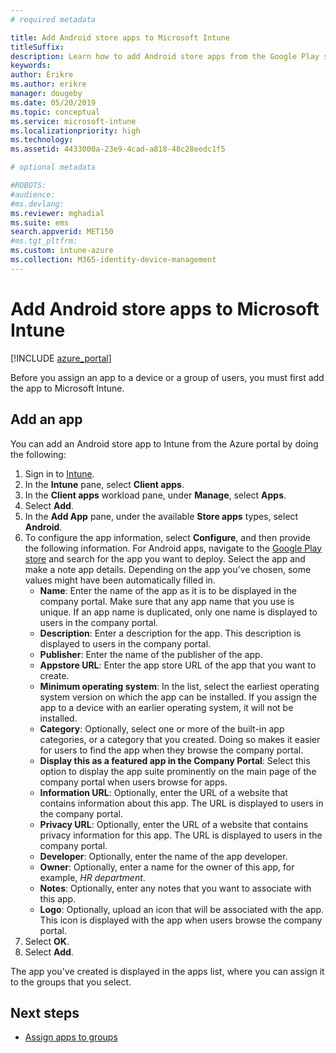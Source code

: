 ```yaml
---
# required metadata

title: Add Android store apps to Microsoft Intune
titleSuffix: 
description: Learn how to add Android store apps from the Google Play store to Microsoft Intune.
keywords:
author: Erikre
ms.author: erikre
manager: dougeby
ms.date: 05/20/2019
ms.topic: conceptual
ms.service: microsoft-intune
ms.localizationpriority: high
ms.technology:
ms.assetid: 4433000a-23e9-4cad-a818-48c28eedc1f5

# optional metadata

#ROBOTS:
#audience:
#ms.devlang:
ms.reviewer: mghadial
ms.suite: ems
search.appverid: MET150
#ms.tgt_pltfrm:
ms.custom: intune-azure
ms.collection: M365-identity-device-management
---
```


# Add Android store apps to Microsoft Intune

[!INCLUDE [azure_portal](./includes/azure_portal.md)]

Before you assign an app to a device or a group of users, you must first add the app to Microsoft Intune. 

## Add an app

You can add an Android store app to Intune from the Azure portal by doing the following:

1. Sign in to [Intune](https://go.microsoft.com/fwlink/?linkid=2090973).
3. In the **Intune** pane, select **Client apps**.
4. In the **Client apps** workload pane, under **Manage**, select **Apps**.
5. Select **Add**.
6. In the **Add App** pane, under the available **Store apps** types, select **Android**.
7. To configure the app information, select **Configure**, and then provide the following information. For Android apps, navigate to the [Google Play store](https://play.google.com/store) and search for the app you want to deploy. Select the app and make a note app details. Depending on the app you've chosen, some values might have been automatically filled in.
	- **Name**: Enter the name of the app as it is to be displayed in the company portal. Make sure that any app name that you use is unique. If an app name is duplicated, only one name is displayed to users in the company portal.
	- **Description**: Enter a description for the app. This description is displayed to users in the company portal.
	- **Publisher**: Enter the name of the publisher of the app.
	- **Appstore URL**: Enter the app store URL of the app that you want to create.
	- **Minimum operating system**: In the list, select the earliest operating system version on which the app can be installed. If you assign the app to a device with an earlier operating system, it will not be installed.
	- **Category**: Optionally, select one or more of the built-in app categories, or a category that you created. Doing so makes it easier for users to find the app when they browse the company portal.
	- **Display this as a featured app in the Company Portal**: Select this option to display the app suite prominently on the main page of the company portal when users browse for apps.
	- **Information URL**: Optionally, enter the URL of a website that contains information about this app. The URL is displayed to users in the company portal.
	- **Privacy URL**: Optionally, enter the URL of a website that contains privacy information for this app. The URL is displayed to users in the company portal.
	- **Developer**: Optionally, enter the name of the app developer.
	- **Owner**: Optionally, enter a name for the owner of this app, for example, *HR department*.
	- **Notes**: Optionally, enter any notes that you want to associate with this app.
	- **Logo**: Optionally, upload an icon that will be associated with the app. This icon is displayed with the app when users browse the company portal.
1. Select **OK**.
2. Select **Add**.

The app you've created is displayed in the apps list, where you can assign it to the groups that you select. 

## Next steps

- [Assign apps to groups](apps-deploy.md)
